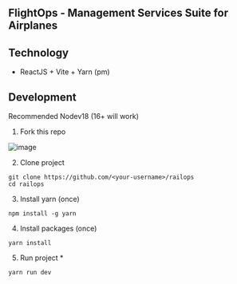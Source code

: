 ## FlightOps - Management Services Suite for Airplanes

## Technology

- ReactJS + Vite + Yarn (pm)

## Development
Recommended Nodev18 (16+ will work)

1. Fork this repo

![image](https://github.com/binbard/railops/assets/28684962/861d13f1-7dbe-4d3a-91cb-d7d5b158e80e)

2. Clone project
```
git clone https://github.com/<your-username>/railops
cd railops
```

3. Install yarn (once)
```
npm install -g yarn
```

4. Install packages (once)
```
yarn install
```

5. Run project *
```
yarn run dev
```
